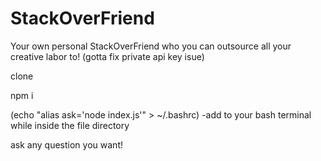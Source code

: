 # StackOverFriend
Your own personal StackOverFriend who you can outsource all your creative labor to!
(gotta fix private api key isue)

clone

npm i

(echo "alias ask='node index.js'" > ~/.bashrc)
-add to your bash terminal while inside the file directory

ask any question you want!
